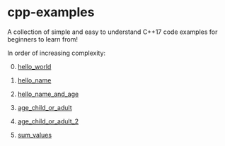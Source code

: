 # cpp-examples

A collection of simple and easy to understand C++17 code examples for beginners to learn from!

In order of increasing complexity:

0. [hello_world](https://github.com/lionkor/cpp-examples/blob/master/hello_world.cpp)

1. [hello_name](https://github.com/lionkor/cpp-examples/blob/master/hello_name.cpp)

2. [hello_name_and_age](https://github.com/lionkor/cpp-examples/blob/master/hello_name_and_age.cpp)

3. [age_child_or_adult](https://github.com/lionkor/cpp-examples/blob/master/age_child_or_adult.cpp)

4. [age_child_or_adult_2](https://github.com/lionkor/cpp-examples/blob/master/age_child_or_adult_2.cpp)

5. [sum_values](https://github.com/lionkor/cpp-examples/blob/master/sum_values.cpp)
